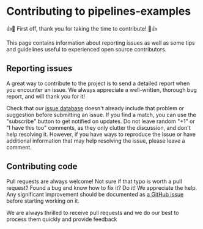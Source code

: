# Contributing to pipelines-examples

:+1::tada: First off, thank you for taking the time to contribute! :tada::+1:

This page contains information about reporting issues as well as some tips and guidelines useful to experienced open source contributors.

## Reporting issues
A great way to contribute to the project is to send a detailed report when you encounter an issue. We always appreciate a well-written, thorough bug report, and will thank you for it!

Check that our [issue database](https://github.com/valeriano-manassero/tfx-kubeflow-pipelines/issues) doesn't already include that problem or suggestion before submitting an issue. If you find a match, you can use the "subscribe" button to get notified on updates. Do not leave random "+1" or "I have this too" comments, as they only clutter the discussion, and don't help resolving it. However, if you have ways to reproduce the issue or have additional information that may help resolving the issue, please leave a comment.


## Contributing code
Pull requests are always welcome! Not sure if that typo is worth a pull request? Found a bug and know how to fix it? Do it! We appreciate the help. Any significant improvement should be documented as [a GitHub issue](https://github.com/valeriano-manassero/tfx-kubeflow-pipelines/issues) before starting working on it.

We are always thrilled to receive pull requests and we do our best to process them quickly and provide feedback
